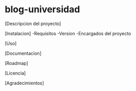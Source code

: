 # blog-universidad

[Descripcion del proyecto]

[Instalacion]
-Requisitos 
-Version
-Encargados del proyecto

[Uso]

[Documentacion]

[Roadmap]

[Licencia]

[Agradecimientos]
